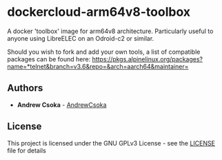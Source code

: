 # dockercloud-arm64v8-toolbox

A docker 'toolbox' image for arm64v8 architecture. Particularly useful to anyone using LibreELEC on an Odroid-c2 or similar.

Should you wish to fork and add your own tools, a list of compatible packages can be found here:
https://pkgs.alpinelinux.org/packages?name=*telnet&branch=v3.6&repo=&arch=aarch64&maintainer=

## Authors

* **Andrew Csoka** - [AndrewCsoka](https://github.com/AndrewCsoka)

## License

This project is licensed under the GNU GPLv3 License - see the [LICENSE](LICENSE) file for details
